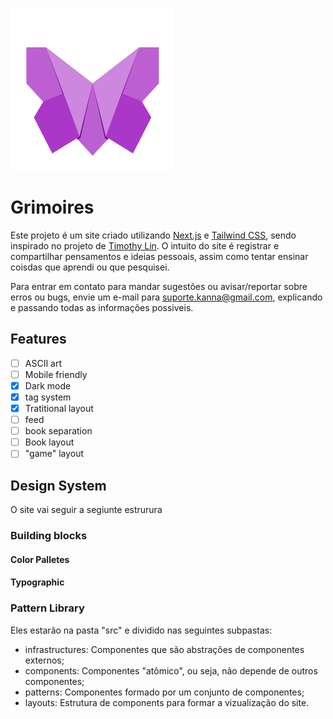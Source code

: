 ![Project's banner](/public/static/images/logo.png)

# Grimoires

Este projeto é um site criado utilizando [Next.js](https://nextjs.org/) e [Tailwind CSS](https://tailwindcss.com/), sendo inspirado no projeto de [Timothy Lin](https://github.com/timlrx/timlrx.com). O intuito do site é registrar e compartilhar pensamentos e ideias pessoais, assim como tentar ensinar coisdas que aprendi ou que pesquisei.

Para entrar em contato para mandar sugestões ou avisar/reportar sobre erros ou bugs, envie um e-mail para suporte.kanna@gmail.com, explicando e passando todas as informações possiveis.

## Features

- [ ] ASCII art
- [ ] Mobile friendly
- [x] Dark mode
- [x] tag system
- [x] Tratitional layout
- [ ] feed
- [ ] book separation
- [ ] Book layout
- [ ] "game" layout

## Design System 

O site vai seguir a segiunte estrurura

### Building blocks 
#### Color Palletes

#### Typographic

### Pattern Library

Eles estarão na pasta "src" e dividido nas seguintes subpastas:

- infrastructures: Componentes que são abstrações de componentes externos;
- components: Componentes "atômico", ou seja, não depende de outros componentes;
- patterns: Componentes formado por um conjunto de componentes;
- layouts: Estrutura de components para formar a vizualização do site.
